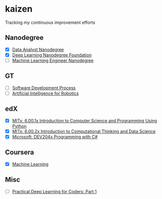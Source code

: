# kaizen
Tracking my continuous improvement efforts

## Nanodegree
- [x] [Data Analyst Nanodegree](https://www.udacity.com/course/data-analyst-nanodegree--nd002)
- [x] [Deep Learning Nanodegree Foundation](https://www.udacity.com/course/deep-learning-nanodegree-foundation--nd101)
- [ ] [Machine Learning Engineer Nanodegree](https://www.udacity.com/course/machine-learning-engineer-nanodegree--nd009)

## GT
- [ ] [Software Development Process](https://www.udacity.com/course/software-development-process--ud805)
- [ ] [Artificial Intelligence for Robotics](https://www.udacity.com/course/artificial-intelligence-for-robotics--cs373)

## edX
- [x] [MITx: 6.00.1x Introduction to Computer Science and Programming Using Python](https://www.edx.org/course/introduction-computer-science-mitx-6-00-1x-10)
- [x] [MITx: 6.00.2x Introduction to Computational Thinking and Data Science](https://www.edx.org/course/introduction-computational-thinking-data-mitx-6-00-2x-5)
- [x] [Microsoft: DEV204x Programming with C#](https://www.edx.org/course/programming-c-microsoft-dev204x-3)

## Coursera
- [x] [Machine Learning](https://www.coursera.org/learn/machine-learning)

## Misc
- [ ] [Practical Deep Learning for Coders: Part 1](http://course.fast.ai/)

